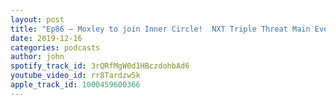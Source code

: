 ```yaml
---
layout: post
title: "Ep86 – Moxley to join Inner Circle!  NXT Triple Threat Main Event  WWE TLC Preview1"
date: 2019-12-16
categories: podcasts
author: john
spotify_track_id: 3rQRfMgW0d1HBczdohbAd6
youtube_video_id: rr8Tardzw5k
apple_track_id: 1000459600366
---
```

